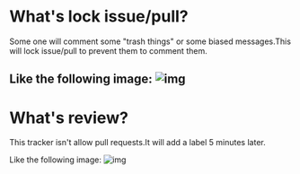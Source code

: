 # What's lock issue/pull?
Some one will comment some "trash things" or some biased messages.This will lock issue/pull to prevent them to comment them.

Like the following image:
![img](https://marketplace-screenshots.githubusercontent.com/4767/8bae5000-a869-11e9-8271-35457160ecce?auto=webp&format=jpeg&width=670&dpr=1.5)
----------------
# What's review?
This tracker isn't allow pull requests.It will add a label 5 minutes later.

Like the following image:
![img](https://marketplace-screenshots.githubusercontent.com/4763/1ba4b900-a7da-11e9-933a-f46a4b898f29?auto=webp&format=jpeg&width=670&dpr=1.5)
<!--
